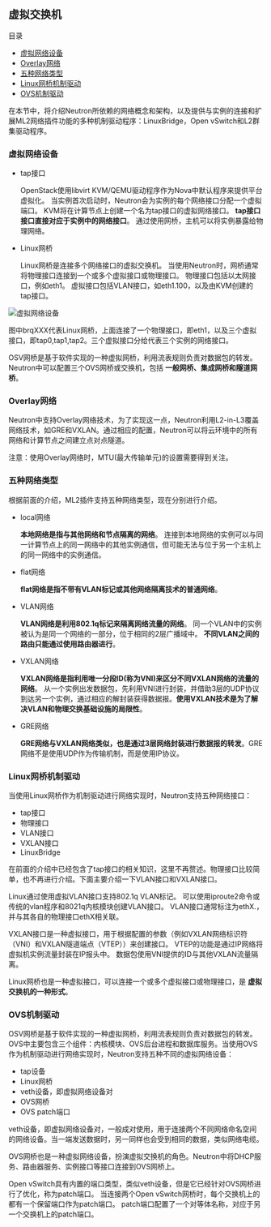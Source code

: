 ## 虚拟交换机

目录

  * [虚拟网络设备](#虚拟网络设备)
  * [Overlay网络](#Overlay网络)
  * [五种网络类型](#五种网络类型)
  * [Linux网桥机制驱动](#Linux网桥机制驱动)
  * [OVS机制驱动](#OVS机制驱动)

在本节中，将介绍Neutron所依赖的网络概念和架构，以及提供与实例的连接和扩展ML2网络插件功能的多种机制驱动程序：LinuxBridge，Open vSwitch和L2群集驱动程序。

### 虚拟网络设备

* tap接口

    OpenStack使用libvirt KVM/QEMU驱动程序作为Nova中默认程序来提供平台虚拟化。 当实例首次启动时，Neutron会为实例的每个网络接口分配一个虚拟端口。 KVM将在计算节点上创建一个名为tap接口的虚拟网络接口。 **tap接口接口直接对应于实例中的网络接口**。 通过使用网桥，主机可以将实例暴露给物理网络。

* Linux网桥

    Linux网桥是连接多个网络接口的虚拟交换机。 当使用Neutron时，网桥通常将物理接口连接到一个或多个虚拟接口或物理接口。 物理接口包括以太网接口，例如eth1。 虚拟接口包括VLAN接口，如eth1.100，以及由KVM创建的tap接口。

![虚拟网络设备](http://on64c9tla.bkt.clouddn.com/Neutron/Virtual_Nework_Devices.png)

图中brqXXX代表Linux网桥，上面连接了一个物理接口，即eth1，以及三个虚拟接口，即tap0,tap1,tap2。三个虚拟接口分给代表三个实例的网络接口。

OSV网桥是基于软件实现的一种虚拟网桥，利用流表规则负责对数据包的转发。Neutron中可以配置三个OVS网桥或交换机，包括 **一般网桥、集成网桥和隧道网桥**。

### Overlay网络

Neutron中支持Overlay网络技术，为了实现这一点，Neutron利用L2-in-L3覆盖网络技术，如GRE和VXLAN。通过相应的配置，Neutron可以将云环境中的所有网络和计算节点之间建立点对点隧道。

注意：使用Overlay网络时，MTU(最大传输单元)的设置需要得到关注。

### 五种网络类型

根据前面的介绍，ML2插件支持五种网络类型，现在分别进行介绍。

* local网络

    **本地网络是指与其他网络和节点隔离的网络**。 连接到本地网络的实例可以与同一计算节点上的同一网络中的其他实例通信，但可能无法与位于另一个主机上的同一网络中的实例通信。

* flat网络

    **flat网络是指不带有VLAN标记或其他网络隔离技术的普通网络**。

* VLAN网络

    **VLAN网络是利用802.1q标记来隔离网络流量的网络**。 同一个VLAN中的实例被认为是同一个网络的一部分，位于相同的2层广播域中。 **不同VLAN之间的路由只能通过使用路由器进行**。

* VXLAN网络

    **VXLAN网络是指利用唯一分段ID(称为VNI)来区分不同VXLAN网络的流量的网络**。 从一个实例出发数据包，先利用VNI进行封装，并借助3层的UDP协议到达另一个实例，通过相应的解封装获得数据报。**使用VXLAN技术是为了解决VLAN和物理交换基础设施的局限性**。

* GRE网络

    **GRE网络与VXLAN网络类似，也是通过3层网络封装进行数据报的转发**。GRE网络不是使用UDP作为传输机制，而是使用IP协议。

### Linux网桥机制驱动

当使用Linux网桥作为机制驱动进行网络实现时，Neutron支持五种网络接口：

+ tap接口
+ 物理接口
+ VLAN接口
+ VXLAN接口
+ LinuxBridge

在前面的介绍中已经包含了tap接口的相关知识，这里不再赘述。物理接口比较简单，也不再进行介绍。下面主要介绍一下VLAN接口和VXLAN接口。

Linux通过使用虚拟VLAN接口支持802.1q VLAN标记。 可以使用iproute2命令或传统的vlan程序和8021q内核模块创建VLAN接口。 VLAN接口通常标注为ethX.<vlan>，并与其各自的物理接口ethX相关联。

VXLAN接口是一种虚拟接口，用于根据配置的参数（例如VXLAN网络标识符（VNI）和VXLAN隧道端点（VTEP））来创建接口。 VTEP的功能是通过IP网络将虚拟机实例流量封装在IP报头中。 数据包使用VNI提供的ID与其他VXLAN流量隔离。

Linux网桥也是一种虚拟接口，可以连接一个或多个虚拟接口或物理接口，是 **虚拟交换机的一种形式**。

### OVS机制驱动

OSV网桥是基于软件实现的一种虚拟网桥，利用流表规则负责对数据包的转发。OVS中主要包含三个组件：内核模块、OVS后台进程和数据库服务。当使用OVS作为机制驱动进行网络实现时，Neutron支持五种不同的虚拟网络设备：

+ tap设备
+ Linux网桥
+ veth设备，即虚拟网络设备对
+ OVS网桥
+ OVS patch端口

veth设备，即虚拟网络设备对，一般成对使用，用于连接两个不同网络命名空间的网络设备。当一端发送数据时，另一同样也会受到相同的数据，类似网络电缆。

OVS网桥也是一种虚拟网络设备，扮演虚拟交换机的角色。Neutron中将DHCP服务、路由器服务、实例接口等接口连接到OVS网桥上。

Open vSwitch具有内置的端口类型，类似veth设备，但是它已经针对OVS网桥进行了优化，称为patch端口。 当连接两个Open vSwitch网桥时，每个交换机上的都有一个保留端口作为patch端口。 patch端口配置了一个对等体名称，对应于另一个交换机上的patch端口。
